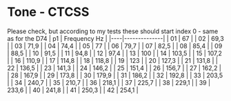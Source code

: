 # Tone - CTCSS
Please check, but according to my tests these should start index 0 - same as for the D74
| p1 | Frequency Hz |
|----|--------------|
| 01 | 67           |
| 02 | 69,3         |
| 03 | 71,9         |
| 04 | 74,4         |
| 05 | 77           |
| 06 | 79,7         |
| 07 | 82,5         |
| 08 | 85,4         |
| 09 | 88,5         |
| 10 | 91,5         |
| 11 | 94,8         |
| 12 | 97,4         |
| 13 | 100          |
| 14 | 103,5        |
| 15 | 107,2        |
| 16 | 110,9        |
| 17 | 114,8        |
| 18 | 118,8        |
| 19 | 123          |
| 20 | 127,3        |
| 21 | 131,8        |
| 22 | 136,5        |
| 23 | 141,3        |
| 24 | 146,2        |
| 25 | 151,4        |
| 26 | 156,7        |
| 27 | 162,2        |
| 28 | 167,9        |
| 29 | 173,8        |
| 30 | 179,9        |
| 31 | 186,2        |
| 32 | 192,8        |
| 33 | 203,5        |
| 34 | 240,7        |
| 35 | 210,7        |
| 36 | 218,1        |
| 37 | 225,7        |
| 38 | 229,1        |
| 39 | 233,6        |
| 40 | 241,8        |
| 41 | 250,3        |
| 42 | 254,1        |
